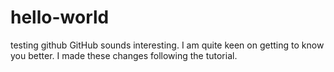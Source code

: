 # hello-world
testing github
GitHub sounds interesting.  I am quite keen on getting to know you better.
I made these changes following the tutorial.
